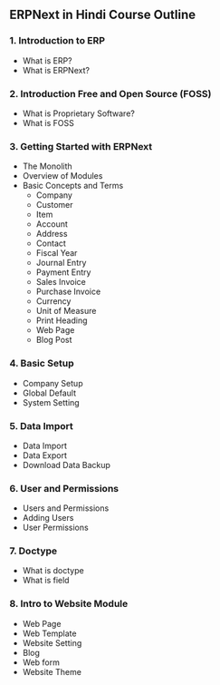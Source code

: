 ## ERPNext in Hindi Course Outline



### 1. Introduction to ERP
  - What is ERP?
  - What is ERPNext?

### 2. Introduction Free and Open Source (FOSS)
 - What is Proprietary Software?
 - What is FOSS

### 3. Getting Started with ERPNext
 - The Monolith
 - Overview of Modules
 - Basic Concepts and Terms
   -  Company
   -  Customer
   -  Item
   -  Account
   -  Address
   -  Contact
   -  Fiscal Year
   -  Journal Entry
   -  Payment Entry
   -  Sales Invoice
   -  Purchase Invoice
   -  Currency
   -  Unit of Measure
   -  Print Heading
   -  Web Page
   -  Blog Post

### 4. Basic Setup
 - Company Setup
 - Global Default
 - System Setting


### 5. Data Import
 - Data Import
 - Data Export
 - Download Data Backup

### 6. User and Permissions
 - Users and Permissions
 - Adding Users
 - User Permissions

### 7. Doctype
 - What is doctype
 - What is field

### 8. Intro to Website Module
 - Web Page
 - Web Template
 - Website Setting
 - Blog
 - Web form
 - Website Theme
